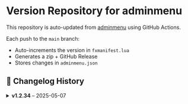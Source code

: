# Version Repository for adminmenu

This repository is auto-updated from [adminmenu](https://github.com/jumalley/adminmenu) using GitHub Actions.

Each push to the `main` branch:
- Auto-increments the version in `fxmanifest.lua`
- Generates a zip + GitHub Release
- Stores changes in `adminmenu.json`

## 📌 Changelog History

<details>
<summary><strong>v1.2.34</strong> – 2025-05-07</summary>

**Changed Files:**


</details>
